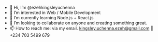- 👋 Hi, I’m @ezehkingsleyuchenna
- 👀 I’m interested in Web / Mobile Development
- 🌱 I’m currently learning Node.js + React.js
- 💞️ I’m looking to collaborate on anyone and creating something great.
- 📫 How to reach me: via my email. kingsley.uchenna.ezeh@gmail.com || +234 703 5499 679

<!---
ezehkingsleyuchenna/ezehkingsleyuchenna is a ✨ special ✨ repository because its `README.md` (this file) appears on your GitHub profile.
You can click the Preview link to take a look at your changes.
--->
